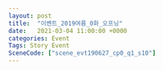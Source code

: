 ```yaml
---
layout: post
title:  "이벤트_2019여름_0화_오프닝"
date:   2021-03-04 11:00:00 +0000
categories: Event
Tags: Story Event
SceneCode: ["scene_evt190627_cp0_q1_s10"]
---
```

